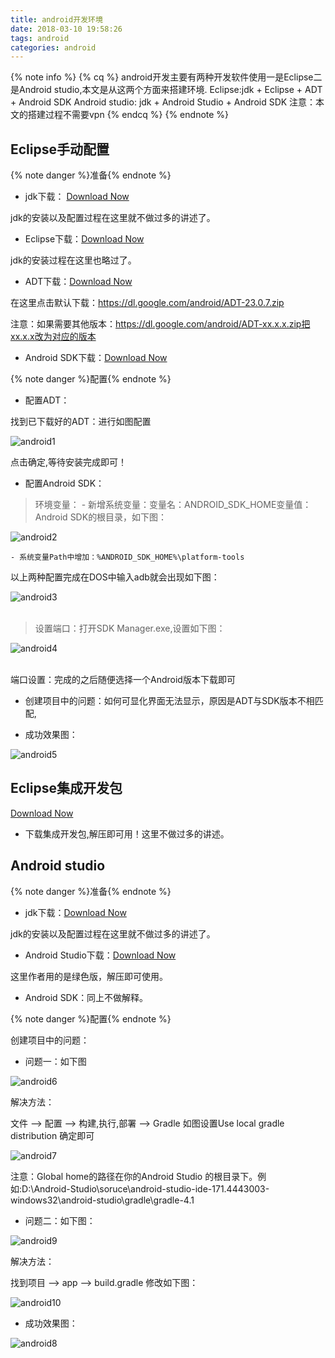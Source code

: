 ```yaml
---
title: android开发环境
date: 2018-03-10 19:58:26
tags: android
categories: android
---
```

{% note info %}
{% cq %}
android开发主要有两种开发软件使用一是Eclipse二是Android studio,本文是从这两个方面来搭建环境.
Eclipse:jdk + Eclipse + ADT + Android SDK
Android studio: jdk + Android Studio + Android SDK
<span id="inline-blue">注意：</span>本文的搭建过程不需要vpn
{% endcq %}
{% endnote %}
<!-- more -->
## Eclipse<span id="inline-yellow">手动配置</span><br/>

{% note danger %}准备{% endnote %}<br/>

- jdk下载： <a id="download" href="http://www.oracle.com/technetwork/java/javase/downloads/jdk8-downloads-2133151.html"><i class="fa fa-download"></i><span>Download Now</span></a><br/>

jdk的安装以及配置过程在这里就不做过多的讲述了。<br/>


- Eclipse下载：<a id="download" href="https://www.eclipse.org/downloads/"><i id="fa fa-download"></i><span>Download Now</span></a><br/>

jdk的安装过程在这里也略过了。


- ADT下载：<a id="download" href="https://dl.google.com/android/ADT-23.0.7.zip"><i id="fa fa-download"></i><span>Download Now</span></a><br/>

在这里点击默认下载：https://dl.google.com/android/ADT-23.0.7.zip<br/>

<span id="inline-blue">注意</span>：如果需要其他版本：https://dl.google.com/android/ADT-xx.x.x.zip把xx.x.x改为对应的版本<br/>

- Android SDK下载：<a id="download" href="http://tools.android-studio.org/index.php/sdk"><i id="fa fa-download"></i><span>Download Now</span></a><br/>

{% note danger %}配置{% endnote %}

- 配置ADT：<br/>

找到已下载好的ADT：进行如图配置<br/>

![](https://github.com/aqqje/Personal-repository/raw/master/images/android1.png "android1")<br/>

点击确定,等待安装完成即可！<br/>

- 配置Android SDK：<br/>


>环境变量：
	- 新增系统变量：变量名：ANDROID_SDK_HOME变量值：Android SDK的根目录，如下图：
	
![](https://github.com/aqqje/Personal-repository/raw/master/images/android2.png "android2")<br/>

    - 系统变量Path中增加：%ANDROID_SDK_HOME%\platform-tools

以上两种配置完成在DOS中输入adb就会出现如下图：<br/>

![](https://github.com/aqqje/Personal-repository/raw/master/images/android3.png "android3")<br/><br/>

>设置端口：打开SDK Manager.exe,设置如下图：<br/>

![](https://github.com/aqqje/Personal-repository/raw/master/images/android4.png "android4")<br/><br/>

端口设置：完成的之后随便选择一个Android版本下载即可<br/>

- 创建项目中的问题：如何可显化界面无法显示，原因是ADT与SDK版本不相匹配,<br/>

- 成功效果图：<br/>

![](https://github.com/aqqje/Personal-repository/raw/master/images/android5.png "android5")<br/>

## Eclipse<span id="inline-yellow">集成开发包<br/>

</span><a id="download" href="http://adt.android-studio.org/"><i id="fa fa-download"></i><span>Download Now</span></a><br/>

- 下载集成开发包,解压即可用！这里不做过多的讲述。<br/>

## Android studio<br/>

{% note danger %}准备{% endnote %}<br/>

- jdk下载：<a id="download" href="http://www.oracle.com/technetwork/java/javase/downloads/jdk8-downloads-2133151.html"><i class="fa fa-download"></i><span>Download Now</span></a><br/>

jdk的安装以及配置过程在这里就不做过多的讲述了。<br/>

- Android Studio下载：<a id="download" href="http://www.android-studio.org/"><i class="fa fa-download"></i><span>Download Now</span></a>

这里作者用的是绿色版，解压即可使用。<br/>

- Android SDK：同上不做解释。<br/>

{% note danger %}配置{% endnote %}<br/>

创建项目中的问题：<br/>

- 问题一：如下图<br/>

![](https://github.com/aqqje/Personal-repository/raw/master/images/android6.png "android6")<br/>

解决方法：<br/>

文件 --> 配置 --> 构建,执行,部署 --> Gradle  如图设置Use local gradle distribution 确定即可<br/>

![](https://github.com/aqqje/Personal-repository/raw/master/images/android7.png "android7")<br/>

<span id="inline-blue">注意</span>：Global home的路径在你的Android Studio 的根目录下。例如:D:\Android-Studio\soruce\android-studio-ide-171.4443003-windows32\android-studio\gradle\gradle-4.1

- 问题二：如下图：<br/>

![](https://github.com/aqqje/Personal-repository/raw/master/images/android9.png "android9")<br/>

解决方法：<br/>

找到项目 --> app --> build.gradle 修改如下图：<br/>

![](https://github.com/aqqje/Personal-repository/raw/master/images/android10.png "android10")<br/>

- 成功效果图：<br/>

![](https://github.com/aqqje/Personal-repository/raw/master/images/android8.png "android8")<br/>

